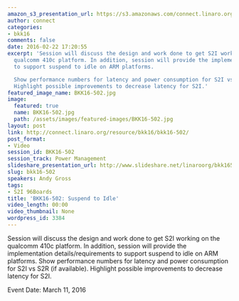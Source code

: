 ```yaml
---
amazon_s3_presentation_url: https://s3.amazonaws.com/connect.linaro.org/bkk16/Presentations/Friday/BKK16-502.pdf
author: connect
categories:
- bkk16
comments: false
date: 2016-02-22 17:20:55
excerpt: 'Session will discuss the design and work done to get S2I working on the
  qualcomm 410c platform. In addition, session will provide the implementation details/requirements
  to support suspend to idle on ARM platforms.

  Show performance numbers for latency and power consumption for S2I vs S2R (if available).
  Highlight possible improvements to decrease latency for S2I.'
featured_image_name: BKK16-502.jpg
image:
  featured: true
  name: BKK16-502.jpg
  path: /assets/images/featured-images/BKK16-502.jpg
layout: post
link: http://connect.linaro.org/resource/bkk16/bkk16-502/
post_format:
- Video
session_id: BKK16-502
session_track: Power Management
slideshare_presentation_url: http://www.slideshare.net/linaroorg/bkk16502-suspend-to-idle
slug: bkk16-502
speakers: Andy Gross
tags:
- S2I 96Boards
title: 'BKK16-502: Suspend to Idle'
video_length: 00:00
video_thumbnail: None
wordpress_id: 3384
---
```


Session will discuss the design and work done to get S2I working on the qualcomm 410c platform. In addition, session will provide the implementation details/requirements to support suspend to idle on ARM platforms. Show performance numbers for latency and power consumption for S2I vs S2R (if available). Highlight possible improvements to decrease latency for S2I.

Event Date: March 11, 2016